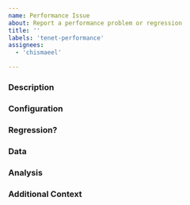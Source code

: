 ```yaml
---
name: Performance Issue
about: Report a performance problem or regression
title: ''
labels: 'tenet-performance'
assignees: 
  - 'chismaeel'

---
```


<!-- This is just a template - feel free to delete any and all of it and replace as appropriate. -->

### Description

<!--
* A clear and concise description of the performance issue. What specific operation is slow or unresponsive? When did you first notice the problem?
* Include minimal steps to reproduce the problem if possible. This might be the smallest possible code snippet; a small repo to clone, with steps to run it; or a script.
* Indicate if the performance issue is consistent or sporadic.
-->

### Configuration

<!--
* The version of .NET (including any specific service packs or patches) the code is running on.
* OS version and distribution (if applicable).
* System architecture (x64, x86, ARM, ARM64).
* Details about the machine's hardware, such as CPU, RAM, and disk type (SSD/HDD).
* Any specific library or framework versions the application is using.
-->

### Regression?

<!--
* Was this always a problem, or is it a regression from a previous state? If so, what has changed (e.g., software upgrade, hardware modification)?
* If applicable, information about the version where the performance was adequate.
* Indicate whether you can test on previous .NET versions or different environments to help identify the regression window.
-->

### Data

<!--
* Include any relevant benchmark results or performance profiling data.
* If applicable, include images of graphs, timings, or measurements (preferably as text rather than screenshots for searchability).
* Before and after measurements if a regression is identified.
* Links to any relevant performance analysis tools or datasets.
-->

### Analysis

<!--
* Your preliminary analysis, if available. Where do you suspect the problem lies (e.g., network latency, inefficient database query, high CPU usage)?
* Any specific areas of the codebase or dependencies that you think might be involved.
* Related issues, pull requests, or discussions.
* If you have no insights yet, consider any monitoring tools or techniques that could be used to diagnose the issue.
-->

### Additional Context

<!--
* Any other context or information that you think might be relevant to the issue.
* If you have already tried certain solutions or workarounds, please include them here.
-->

